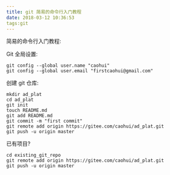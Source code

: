 ```yaml
---
title: git 简易的命令行入门教程
date: 2018-03-12 10:36:53
tags:git 
---
```


简易的命令行入门教程:

Git 全局设置:
```
git config --global user.name "caohui"
git config --global user.email "firstcaohui@gmail.com"
```

创建 git 仓库:

```
mkdir ad_plat
cd ad_plat
git init
touch README.md
git add README.md
git commit -m "first commit"
git remote add origin https://gitee.com/caohui/ad_plat.git
git push -u origin master
```

已有项目?

```
cd existing_git_repo
git remote add origin https://gitee.com/caohui/ad_plat.git
git push -u origin master
```